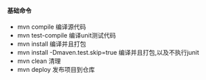 #### 基础命令
* mvn compile 编译源代码
* mvn test-compile 编译unit测试代码
* mvn install 编译并且打包
* mvn install -Dmaven.test.skip=true 编译并且打包,以及不执行junit
* mvn clean 清理
* mvn deploy 发布项目到仓库
